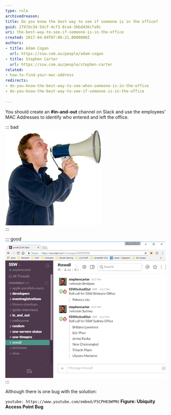 ```yaml
---
type: rule
archivedreason: 
title: Do you know the best way to see if someone is in the office?
guid: 2747dc34-5dcf-4cf3-8ca4-3bbd436cfa9c
uri: the-best-way-to-see-if-someone-is-in-the-office
created: 2017-04-04T07:06:21.0000000Z
authors:
- title: Adam Cogan
  url: https://ssw.com.au/people/adam-cogan
- title: Stephen Carter
  url: https://ssw.com.au/people/stephen-carter
related:
- how-to-find-your-mac-address
redirects:
- do-you-know-the-best-way-to-see-when-someone-is-in-the-office
- do-you-know-the-best-way-to-see-if-someone-is-in-the-office

---
```


You should create an **#in-and-out** channel on Slack and use the employees' MAC Addresses to identify who entered and left the office.

<!--endintro-->

::: bad  
![Figure: Bad Example – Scream out “Where is Marlon?”](/rules/the-best-way-to-see-if-someone-is-in-the-office/shout.jpg)  
:::

::: good  
![Figure: Good Example – Using in/out functionality with Slack and Ubiquity Access Point](/rules/the-best-way-to-see-if-someone-is-in-the-office/Slack-in-out.jpg)  
:::

Although there is one bug with the solution:

`youtube: https://www.youtube.com/embed/F5CPH03WPMU`
**Figure: Ubiquity Access Point Bug**


